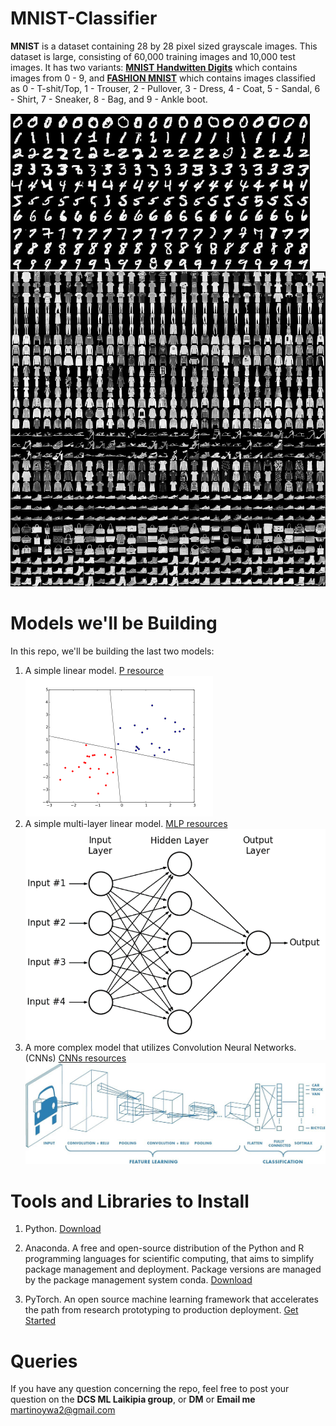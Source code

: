 [//]: # (Image Reference)
[image1]: ./images/mnist.png "Handwritten MNIST"
[image2]: ./images/fashion-mnist-sprite.png "Fashion MNIST"
[image3]: ./images/perceptron.png "P"
[image4]: ./images/multi-layer-perceptron.png "MLP"
[image5]: ./images/cnns.jpeg "CNNs"

# MNIST-Classifier

__MNIST__ is a dataset containing 28 by 28 pixel sized grayscale images. This dataset is large, consisting of 60,000 training images and 10,000 test images. It has two variants: [__MNIST Handwitten Digits__](http://yann.lecun.com/exdb/mnist/) which contains images from 0 - 9, and [__FASHION MNIST__](https://research.zalando.com/welcome/mission/research-projects/fashion-mnist/) which contains images classified as 0 - T-shit/Top, 1 - Trouser, 2 - Pullover, 3 - Dress, 4 - Coat, 5 -  Sandal, 6 - Shirt, 7 - Sneaker, 8 - Bag, and 9 - Ankle boot.

![Handwritten MNIST][image1]
![Fashion MNIST][image2]

# Models we'll be Building

In this repo, we'll be building the last two models:
1. A simple linear model.
[P resource](https://en.wikipedia.org/wiki/Perceptron)
![P][image3]
2. A simple multi-layer linear model.
[MLP resources](https://en.wikipedia.org/wiki/Multilayer_perceptron)
![MLP][image4]
3. A more complex model that utilizes Convolution Neural Networks.(CNNs)
[CNNs resources](https://en.wikipedia.org/wiki/Convolutional_neural_network)
![CNNs][image5]

# Tools and Libraries to Install

1. Python.
[Download](https://www.python.org/downloads/)

2. Anaconda. A free and open-source distribution of the Python and R programming languages for scientific computing, that aims to simplify package management and deployment. Package versions are managed by the package management system conda.
[Download](https://www.anaconda.com/distribution/)

3. PyTorch. An open source machine learning framework that accelerates the path from research prototyping to production deployment.
[Get Started](https://pytorch.org/get-started/locally/)

# Queries
If you have any question concerning the repo, feel free to post your question on the __DCS ML Laikipia group__, or __DM__ or __Email me__ [martinoywa2@gmail.com](mailto:martinoywa2@gmail.com)


